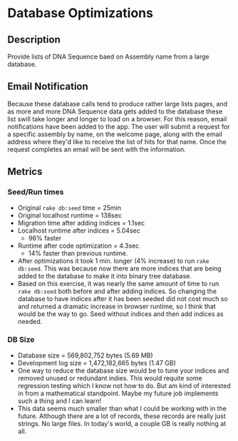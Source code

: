 # Database Optimizations

## Description

Provide lists of DNA Sequence baed on Assembly name from a large database.

## Email Notification
Because these database calls tend to produce rather large lists pages, and as more and more DNA Sequence data gets added to the database these list swill take longer and longer to load on a browser.  For this reason, email notifications have been added to the app.  The user will submit a request for a specific assembly by name, on the welcome page, along with the email address where they'd like to receive the list of hits for that name.  Once the request completes an email will be sent with the information.


## Metrics
### Seed/Run times
* Original `rake db:seed` time = 25min
* Original localhost runtime = 138sec
* Migration time after adding indices = 1.1sec
* Localhost runtime after indices = 5.04sec
  * 96% faster
* Runtime after code optimization = 4.3sec
  * 14% faster than previous runtime.
* After optimizations it took 1 min. longer (4% increase) to run `rake db:seed`. This was because now there are more indices that are being added to the database to make it into binary tree database.
* Based on this exercise, it was nearly the same amount of time to run `rake db:seed` both before and after adding indices. So changing the database to have indices after it has been seeded did not cost much so and returned a dramatic increase in browser runtime, so I think that would be the way to go.  Seed without indices and then add indices as needed.

### DB Size
* Database size = 569,802,752 bytes (5.69 MB)
* Development log size = 1,472,182,665 bytes (1.47 GB)
* One way to reduce the database size would be to tune your indices and removed unused or redundant indies.  This would requite some regression testing which I know not how to do.  But am kind of interested in from a mathematical standpoint.  Maybe my future job implements such a thing and I can learn!
* This data seems much smaller than what I could be working with in the future. Although there are a lot of records, these records are really just strings.  No large files.  In today's world, a couple GB is really nothing at all.
